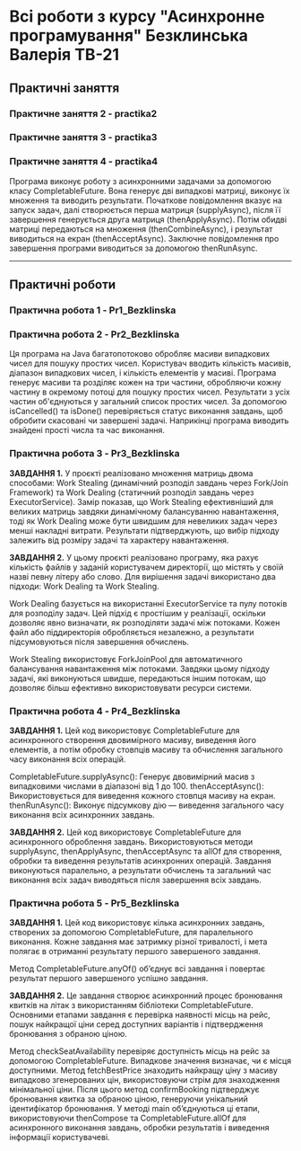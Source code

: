 # **Всі роботи з курсу "Асинхронне програмування" Безклинська Валерія ТВ-21**

## Практичні заняття

### Практичне заняття 2 - practika2 
### Практичне заняття 3 - practika3
### Практичне заняття 4 - practika4 

Програма виконує роботу з асинхронними задачами за допомогою класу CompletableFuture. Вона генерує дві випадкові матриці, виконує їх множення та виводить результати. Початкове повідомлення вказує на запуск задач, далі створюється перша матриця (supplyAsync), після її завершення генерується друга матриця (thenApplyAsync). Потім обидві матриці передаються на множення (thenCombineAsync), і результат виводиться на екран (thenAcceptAsync). Заключне повідомлення про завершення програми виводиться за допомогою thenRunAsync.

___

## Практичні роботи

### Практична робота 1 - Pr1_Bezklinska
### Практична робота 2 - Pr2_Bezklinska
Ця програма на Java багатопотоково обробляє масиви випадкових чисел для пошуку простих чисел. Користувач вводить кількість масивів, діапазон випадкових чисел, і кількість елементів у масиві. Програма генерує масиви та розділяє кожен на три частини, обробляючи кожну частину в окремому потоці для пошуку простих чисел. Результати з усіх частин об'єднуються у загальний список простих чисел. За допомогою isCancelled() та isDone() перевіряється статус виконання завдань, щоб обробити скасовані чи завершені задачі. Наприкінці програма виводить знайдені прості числа та час виконання.

### Практична робота 3 - Pr3_Bezklinska
**ЗАВДАННЯ 1.** У проєкті реалізовано множення матриць двома способами: Work Stealing (динамічний розподіл завдань через Fork/Join Framework) та Work Dealing (статичний розподіл завдань через ExecutorService). Замір показав, що Work Stealing ефективніший для великих матриць завдяки динамічному балансуванню навантаження, тоді як Work Dealing може бути швидшим для невеликих задач через менші накладні витрати. Результати підтверджують, що вибір підходу залежить від розміру задачі та характеру навантаження.

**ЗАВДАННЯ 2.**
У цьому проєкті реалізовано програму, яка рахує кількість файлів у заданій користувачем директорії, що містять у своїй назві певну літеру або слово. Для вирішення задачі використано два підходи: Work Dealing та Work Stealing.

Work Dealing базується на використанні ExecutorService та пулу потоків для розподілу задач. Цей підхід є простішим у реалізації, оскільки дозволяє явно визначати, як розподіляти задачі між потоками. Кожен файл або піддиректорія обробляється незалежно, а результати підсумовуються після завершення обчислень.

Work Stealing використовує ForkJoinPool для автоматичного балансування навантаження між потоками. Завдяки цьому підходу задачі, які виконуються швидше, передаються іншим потокам, що дозволяє більш ефективно використовувати ресурси системи.

### Практична робота 4 - Pr4_Bezklinska
**ЗАВДАННЯ 1.** Цей код використовує CompletableFuture для асинхронного створення двовимірного масиву, виведення його елементів, а потім обробку стовпців масиву та обчислення загального часу виконання всіх операцій.

CompletableFuture.supplyAsync(): Генерує двовимірний масив з випадковими числами в діапазоні від 1 до 100.
thenAcceptAsync(): Використовується для виведення кожного стовпця масиву на екран.
thenRunAsync(): Виконує підсумкову дію — виведення загального часу виконання всіх асинхронних завдань.

**ЗАВДАННЯ 2.**
Цей код використовує CompletableFuture для асинхронного оброблення завдань. Використовуються методи supplyAsync, thenApplyAsync, thenAcceptAsync та allOf для створення, обробки та виведення результатів асинхронних операцій. Завдання виконуються паралельно, а результати обчислень та загальний час виконання всіх задач виводяться після завершення всіх завдань.

### Практична робота 5 - Pr5_Bezklinska
**ЗАВДАННЯ 1.** Цей код використовує кілька асинхронних завдань, створених за допомогою CompletableFuture, для паралельного виконання. Кожне завдання має затримку різної тривалості, і мета полягає в отриманні результату першого завершеного завдання.

Метод CompletableFuture.anyOf() об’єднує всі завдання і повертає результат першого завершеного успішно завдання. 

**ЗАВДАННЯ 2.**
Це завдання створює асинхронний процес бронювання квитків на літак з використанням бібліотеки CompletableFuture. Основними етапами завдання є перевірка наявності місць на рейс, пошук найкращої ціни серед доступних варіантів і підтвердження бронювання з обраною ціною.

Метод checkSeatAvailability перевіряє доступність місць на рейс за допомогою CompletableFuture. Випадкове значення визначає, чи є місця доступними. Метод fetchBestPrice знаходить найкращу ціну з масиву випадково згенерованих цін, використовуючи стрім для знаходження мінімальної ціни. Після цього метод confirmBooking підтверджує бронювання квитка за обраною ціною, генеруючи унікальний ідентифікатор бронювання.
 У методі main об’єднуються ці етапи, використовуючи thenCompose та CompletableFuture.allOf для асинхронного виконання завдань, обробки результатів і виведення інформації користувачеві.
